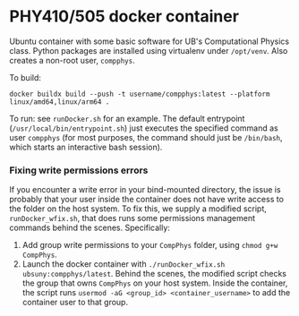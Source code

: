 # PHY410/505 docker container
Ubuntu container with some basic software for UB's Computational Physics class. Python packages are installed using virtualenv under `/opt/venv`. Also creates a non-root user, `compphys`.

To build:
```
docker buildx build --push -t username/compphys:latest --platform linux/amd64,linux/arm64 .
```

To run: see `runDocker.sh` for an example. The default entrypoint (`/usr/local/bin/entrypoint.sh`) just executes the specified command as user `compphys` (for most purposes, the command should just be `/bin/bash`, which starts an interactive bash session). 

### Fixing write permissions errors
If you encounter a write error in your bind-mounted directory, the issue is probably that your user inside the container does not have write access to the folder on the host system. To fix this, we supply a modified script, `runDocker_wfix.sh`, that does runs some permissions management commands behind the scenes. Specifically:
1. Add group write permissions to your `CompPhys` folder, using `chmod g+w CompPhys`. 
2. Launch the docker container with `./runDocker_wfix.sh ubsuny:compphys/latest`. 
Behind the scenes, the modified script checks the group that owns `CompPhys` on your host system. Inside the container, the script runs `usermod -aG <group_id> <container_username>` to add the container user to that group. 
